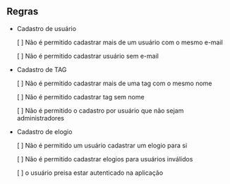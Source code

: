 ## Regras
- Cadastro de usuário

    [ ] Não é permitido cadastrar mais de um usuário com o mesmo e-mail
    
    [ ] Não é permitido cadastrar usuário sem e-mail

- Cadastro de TAG 

    [ ] Não é permitido cadastrar mais de uma tag com o mesmo nome

    [ ] Não é permitido cadastrar tag sem nome

    [ ] Não é permitido o cadastro por usuário que não sejam administradores

- Cadastro de elogio

    [ ] Não é permitido um usuário cadastrar um elogio para si

    [ ] Não é permitido cadastrar elogios para usuários inválidos

    [ ] o usuário preisa estar autenticado na aplicação